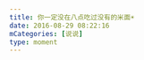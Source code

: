 ```yaml
---
title: 你一定没在八点吃过没有的米面☀️
date: 2016-08-29 08:22:16
mCategories: [说说]
type: moment
---
```


<div id="pics-20160829082216"></div>

<script>
var data = [
    {"link": "2016-08-29_000019.jpeg", "type": "shuoshuo"},
    {"link": "2016-08-29_000021.jpeg", "type": "shuoshuo"}
];
picsRender(data, "pics-20160829082216");
</script>
